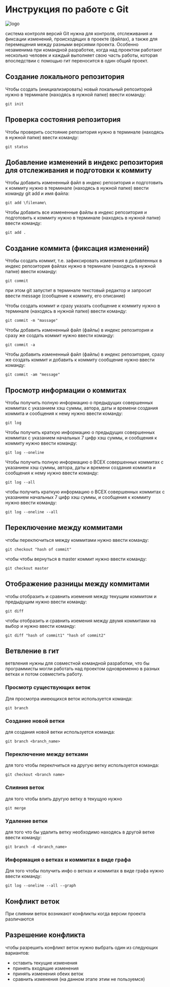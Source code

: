 # **Инструкция по работе с Git**

![logo](1(2).jpg)

система контроля версий Git нужна для контроля, отслеживания и фиксации изменений, происходящих в проекте (файлах), а также для перемещения между разными версиями проекта. Особенно незаменима при командной разработке, когда над проектом работают несколько человек и каждый выполняет свою часть работы, которая впоследствии с помощью гит переносится в один общий проект.

## Создание локального репозитория

Чтобы создать (инициализировать) новый локальный репозиторий нужно в терминале (находясь в нужной папке) ввести команду:

    git init

## Проверка состояния репозитория

Чтобы проверить состояние репозитория нужно в терминале (находясь в нужной папке) ввести команду:

    git status

## Добавление изменений в индекс репозитория для отслеживания и подготовки к коммиту

Чтобы добавить измененный файл в индекс репозитория и подготовить к коммиту нужно в терминале (находясь в нужной папке) ввести команду git add и имя файла:

    git add \filename\

Чтобы добавить все измененные файлы в индекс репозитория и подготовить к коммиту нужно в терминале (находясь в нужной папке) ввести команду:

    git add .

## Создание коммита (фиксация изменений)

Чтобы создать коммит, т.е. зафиксировать изменения в добавленных в индекс репозитория файлах нужно в терминале (находясь в нужной папке) ввести команду:

    git commit

при этом git запустит в терминале текстовый редактор и запросит ввести message (сообщение к коммиту, его описание)

Чтобы создать коммит и сразу указать сообщение к коммиту нужно в терминале (находясь в нужной папке) ввести команду:

    git commit -m "massage"

Чтобы добавить измененный файл (файлы) в индекс репозитория и сразу же создать коммит нужно  ввести команду:

    git commit -a

Чтобы добавить измененный файл (файлы) в индекс репозитория, сразу же создать коммит и добавить к коммиту сообщение нужно ввести команду:

    git commit -am "message"

## Просмотр информации о коммитах

Чтобы получить полную информацию о предыдущих совершенных коммитах с указанием хэш суммы, автора, даты и времени создания коммита и сообщения к нему нужно ввести команду:

    git log

Чтобы получить краткую информацию о предыдущих совершенных коммитах с указанием начальных 7 цифр хэш суммы, и сообщения к коммиту нужно ввести команду:

    git log --oneline

Чтобы получить полную информацию о ВСЕХ совершенных коммитах с указанием хэш суммы, автора, даты и времени создания коммита и сообщения к нему нужно ввести команду:

    git log --all

чтобы получить краткую информацию о ВСЕХ совершенных коммитах с указанием начальных 7 цифр хэш суммы, и сообщения к коммиту нужно ввести команду:

    git log --oneline --all

## Переключение между коммитами

чтобы переключиться между коммитами нужно ввести команду:

    git checkout "hash of commit"

чтобы чтобы вернуться в master коммит нужно ввести команду:

    git checkout master

## Отображение разницы между коммитами

чтобы отобразить и сравнить иземения между текущим коммитом и предыдущим нужно ввести команду:

    git diff

чтобы отобразить и сравнить иземения между двумя коммитами на выбор и нужно ввести команду:

    git diff "hash of commit1" "hash of commit2"   

## Ветвление в гит 

ветвления нужны для совместной командной разработки, что бы программисты могли работать над проектом одновременно в разных ветках и потом совместить работу.

### Просмотр существующих веток

Для просмотра имеющихся веток используется команда:

    git branch

### Создание новой ветки

для создания новой ветки используется команда:

    git branch <branch_name>

### Переключение между ветками

для того чтобы переклчиться на другую ветку используется команда:

    git checkout <branch name>

### Слияния веток

для того чтобы влить другую ветку в текущую нужно

    git merge

### Удаление ветки

для того что бы удалить ветку необходимо находясь в другой ветке ввести команду:

    git branch -d <branch_name>

### Информация о ветках и коммитах в виде графа

Для того чтобы получить инфо о ветках и коммитах в виде графа нужно ввести команду:

    git log --oneline --all --graph

## Конфликт веток

При слиянии веток возникают конфликты когда версии проекта различаются

## Разрешение конфликта

чтобы разрешить конфликт веток нужно выбрать один из следующих вариантов:
* оставить текущие изменения
* принять входящие изменения
* принять изменения обеих веток
* сравнить изменения (на данном этапе этим не пользуемся)

